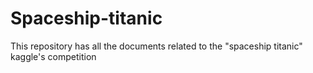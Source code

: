 # Spaceship-titanic
 This repository has all the documents related to the "spaceship titanic" kaggle's competition
